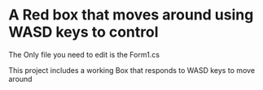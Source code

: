 # A Red box that moves around using WASD keys to control

The Only file you need to edit is the Form1.cs

This project includes a working Box that responds to WASD keys to move around
